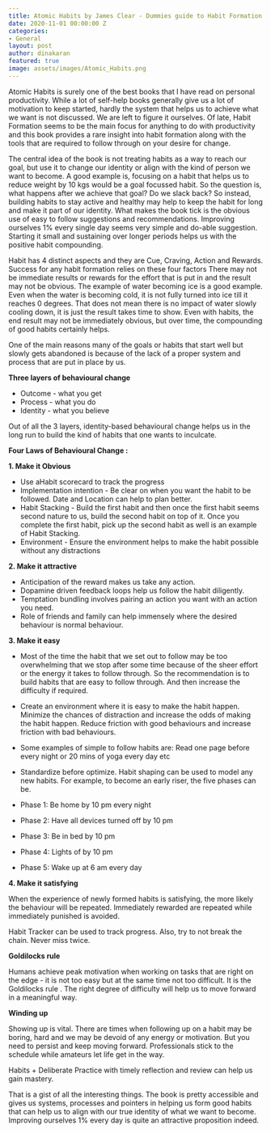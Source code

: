 ```yaml
---
title: Atomic Habits by James Clear - Dummies guide to Habit Formation
date: 2020-11-01 00:00:00 Z
categories:
- General
layout: post
author: dinakaran
featured: true
image: assets/images/Atomic_Habits.png
---
```


Atomic Habits is surely one of the best books that I have read on personal productivity. While a lot of self-help books generally give us a lot of motivation to keep started, hardly the system that helps us to achieve what we want is not discussed. We are left to figure it ourselves. Of late, Habit Formation seems to be the main focus for anything to do with productivity and this book provides a rare insight into habit formation along with the tools that are required to follow through on your desire for change. 

The central idea of the book is not treating habits as a way to reach our goal, but use it to change our identity or align with the kind of person we want to become. A good example is, focusing on a habit that helps us to reduce weight by 10 kgs would be a goal focussed habit. So the question is, what happens after we achieve that goal? Do we slack back? So instead, building habits to stay active and healthy may help to keep the habit for long and make it part of our identity.  What makes the book tick is the obvious use of easy to follow suggestions and recommendations. Improving ourselves 1% every single day seems very simple and do-able suggestion. Starting it small and sustaining over longer periods helps us with the positive habit compounding.  

Habit has 4 distinct aspects and they are Cue, Craving, Action and Rewards. Success for any habit formation relies on these four factors There may not be immediate results or rewards for the effort that is put in and the result may not be obvious. The example of water becoming ice is a good example. Even when the water is becoming cold, it is not fully turned into ice till it reaches 0 degrees. That does not mean there is no impact of water slowly cooling down, it is just the result takes time to show. Even with habits, the end result may not be immediately obvious, but over time, the compounding of good habits certainly helps.

One of the main reasons many of the goals or habits that start well but slowly gets abandoned is because of the lack of a proper system and process that are put in place by us.  

**Three layers of behavioural change**

- Outcome - what you get 
- Process - what you do 
- Identity - what you believe


Out of all the 3 layers, identity-based behavioural change helps us in the long run to build the kind of habits that one wants to inculcate. 

**Four Laws of Behavioural Change :**

**1. Make it Obvious** 

- Use aHabit scorecard to track the progress 
- Implementation intention - Be clear on when you want the habit to be followed. Date and Location can help to plan better.
- Habit Stacking - Build the first habit and then once the first habit seems second nature to us, build the second habit on top of it. Once you complete the first habit, pick up the second habit as well is an example of Habit Stacking. 
- Environment - Ensure the environment helps to make the habit possible without any distractions



**2. Make  it attractive**

- Anticipation of the reward makes us take any action.
- Dopamine driven feedback loops help us follow the habit diligently.
- Temptation bundling involves pairing an action you want with an action you need.
- Role of friends and family can help immensely where the desired behaviour is normal behaviour.


**3. Make it easy**

- Most of the time the habit that we set out to follow may be too overwhelming that we stop after some time because of the sheer effort or the energy it takes to follow through. So the recommendation is to build habits that are easy to follow through. And then increase the difficulty if required.
- Create an environment where it is easy to make the habit happen. Minimize the chances of distraction and increase the odds of making the habit happen. Reduce friction with good behaviours and increase friction with bad behaviours. 
- Some examples of simple to follow habits are: Read one page before every night or 20 mins of yoga every day etc
- Standardize before optimize. Habit shaping can be used to model any new habits. For example, to become an early riser, the five phases can be.


- Phase 1: Be home by 10 pm every night 
- Phase 2: Have all devices turned off by 10 pm
- Phase 3: Be in bed by 10 pm 
- Phase 4: Lights of by 10 pm 
- Phase 5: Wake up at 6 am every day


**4. Make it satisfying**

When the experience of newly formed habits is satisfying, the more likely the behaviour will be repeated. Immediately rewarded are repeated while immediately punished is avoided. 

Habit Tracker can be used to track progress. Also, try to not break the chain. Never miss twice. 

**Goldilocks rule**

Humans achieve peak motivation when working on tasks that are right on the edge - it is not too easy but at the same time not too difficult. It is the Goldilocks rule . The right degree of difficulty will help us to move forward in a meaningful way. 

**Winding up**

Showing up is vital. There are times when following up on a habit may be boring, hard and we may be devoid of any energy or motivation. But you need to persist and keep moving forward.  Professionals stick to the schedule while amateurs let life get in the way. 

Habits + Deliberate Practice with timely reflection and review can help us gain mastery. 

That is a gist of all the interesting things. The book is pretty accessible and gives us systems, processes and pointers in helping us form good habits that can help us to align with our true identity of what we want to become. Improving ourselves 1% every day is quite an attractive proposition indeed.
